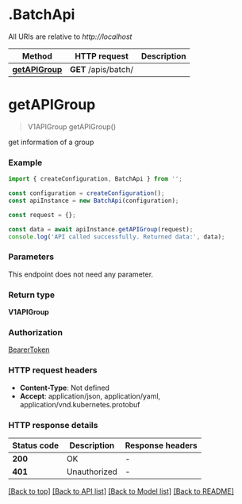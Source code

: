# .BatchApi

All URIs are relative to *http://localhost*

Method | HTTP request | Description
------------- | ------------- | -------------
[**getAPIGroup**](BatchApi.md#getAPIGroup) | **GET** /apis/batch/ | 


# **getAPIGroup**
> V1APIGroup getAPIGroup()

get information of a group

### Example


```typescript
import { createConfiguration, BatchApi } from '';

const configuration = createConfiguration();
const apiInstance = new BatchApi(configuration);

const request = {};

const data = await apiInstance.getAPIGroup(request);
console.log('API called successfully. Returned data:', data);
```


### Parameters
This endpoint does not need any parameter.


### Return type

**V1APIGroup**

### Authorization

[BearerToken](README.md#BearerToken)

### HTTP request headers

 - **Content-Type**: Not defined
 - **Accept**: application/json, application/yaml, application/vnd.kubernetes.protobuf


### HTTP response details
| Status code | Description | Response headers |
|-------------|-------------|------------------|
**200** | OK |  -  |
**401** | Unauthorized |  -  |

[[Back to top]](#) [[Back to API list]](README.md#documentation-for-api-endpoints) [[Back to Model list]](README.md#documentation-for-models) [[Back to README]](README.md)


